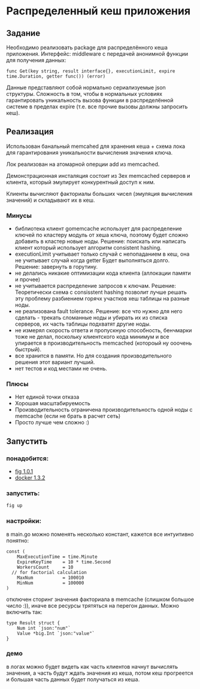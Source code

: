 # Распределенный кеш приложения

## Задание

Необходимо реализовать package для распределённого кеша приложения. 
Интерфейс: middleware с передачей анонимной функции для получения
данных:

```golang
func Get(key string, result interface{}, executionLimit, expire time.Duration, getter func()) (error)
```

Данные представляют собой нормально сериализуемые json структуры.
Сложность в том, чтобы в нормальных условиях гарантировать уникальность
вызова функции в распределённой системе в пределах expire (т.е. все
прочие вызовы должны запросить кеш).

## Реализация

Использован банальный memcahed для хранения кеша + схема лока для
гарантирования уникальности вычисления значения ключа.

Лок реализован на атомарной оперции add из memcached.

Демонстрационная инсталяция состоит из 3ех memcached серверов и
клиента, который эмулирует конкурентный доступ к ним.

Клиенты вычисляют факториалы больших чисел (эмуляция вычисления
значений) и складывают их в кеш.

### Минусы

* библиотека клиент gomemcache использует для распределение ключей
  по кластеру модуль от хеша ключа, поэтому будет сложно добавить в
  кластер новые ноды. Решение: поискать или написать клиент который 
  использует алгоритм consistent hashing.
* executionLimit учитывает только случай с непопаданием в кеш, она не
  учитывает случай когда getter Будет выполняться долго. Решение:
  завернуть в горутину.
* не делались никакие оптимизации кода клиента (аллокации памяти и
  прочее) 
* не учитывается распределение запросов к ключам. Решение: Теоретически схема с
  consisstent hashing позволит лучше решать эту проблему разбиением
  горячх участков хеш таблицы на разные ноды.
* не реализована fault tolerance. Решение: все что нужно для него сделать -
  трекать сломанные ноды и убирать их из списка серверов, их часть
  таблицы подхватят другие ноды.
* не измерял скорость ответа и пропускную способность, бенчмарки тоже не
  делал, поскольку клиентского кода минимум и все упирается в
  производительность memcached (котороый ну ооочень быстрый).
* все хранится в памяти. Но для создания производительного решения этот
  вариант лучший.
* нет тестов и код местами не очень.

### Плюсы

* Нет единой точки отказа
* Хорошая масштабируемость
* Производительность ограничена производительность одной ноды с
  memcache (если не брать в расчет сеть) 
* Просто лучше чем сложно :)

## Запустить

### понадобится:

* [fig 1.0.1](http://www.fig.sh/install.html)
* [docker 1.3.2](https://www.docker.com/)

### запустить:

```bash
fig up
```

### настройки:

в main.go можно поменять несколько констант, кажется все интуитивно
понятно:

```golang
const (
	MaxExecutionTime = time.Minute
	ExpireKeyTime    = 10 * time.Second
	WorkersCount     = 10
  // for factorial calculation
	MaxNum           = 100010
	MinNum           = 100000
)
```

отключен сторинг значения факториала в memcache (слишком большое число
:)), иначе все ресурсы трятяться на перегон данных. Можно включить так:

```golang
type Result struct {
	Num int `json:"num"`
	Value *big.Int `json:"value"`
}
```

### демо

в логах можно будет видеть как часть клиентов начнут вычислять значения,
а часть будут ждать значения из кеша, потом кеш прогреется и большая
часть данных будет получаться из кеша.




